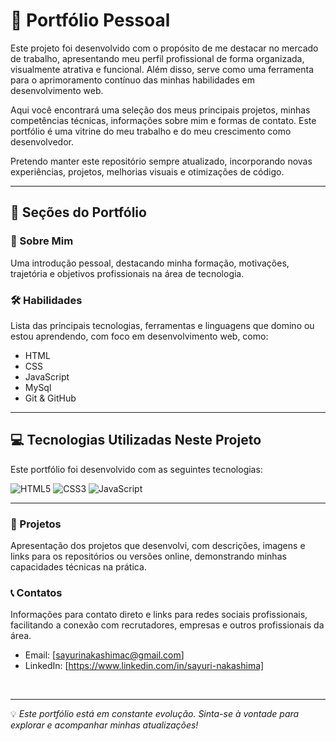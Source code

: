 # 📁 Portfólio Pessoal

Este projeto foi desenvolvido com o propósito de me destacar no mercado de trabalho, apresentando meu perfil profissional de forma organizada, visualmente atrativa e funcional. Além disso, serve como uma ferramenta para o aprimoramento contínuo das minhas habilidades em desenvolvimento web.

Aqui você encontrará uma seleção dos meus principais projetos, minhas competências técnicas, informações sobre mim e formas de contato. Este portfólio é uma vitrine do meu trabalho e do meu crescimento como desenvolvedor.

Pretendo manter este repositório sempre atualizado, incorporando novas experiências, projetos, melhorias visuais e otimizações de código.

---

## 🧩 Seções do Portfólio

### 📌 Sobre Mim
Uma introdução pessoal, destacando minha formação, motivações, trajetória e objetivos profissionais na área de tecnologia.

### 🛠️ Habilidades
Lista das principais tecnologias, ferramentas e linguagens que domino ou estou aprendendo, com foco em desenvolvimento web, como:
- HTML
- CSS
- JavaScript
- MySql
- Git & GitHub


---

## 💻 Tecnologias Utilizadas Neste Projeto

Este portfólio foi desenvolvido com as seguintes tecnologias:

![HTML5](https://img.shields.io/badge/HTML5-E34F26?style=for-the-badge&logo=html5&logoColor=white)
![CSS3](https://img.shields.io/badge/CSS3-1572B6?style=for-the-badge&logo=css3&logoColor=white)
![JavaScript](https://img.shields.io/badge/JavaScript-F7DF1E?style=for-the-badge&logo=javascript&logoColor=black)

---

### 🚀 Projetos
Apresentação dos projetos que desenvolvi, com descrições, imagens e links para os repositórios ou versões online, demonstrando minhas capacidades técnicas na prática.

### 📞 Contatos
Informações para contato direto e links para redes sociais profissionais, facilitando a conexão com recrutadores, empresas e outros profissionais da área.

- Email: [sayurinakashimac@gmail.com]
- LinkedIn: [https://www.linkedin.com/in/sayuri-nakashima]
<br/>

---

💡 *Este portfólio está em constante evolução. Sinta-se à vontade para explorar e acompanhar minhas atualizações!*